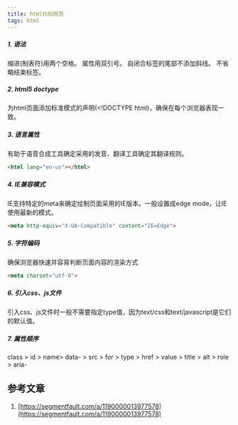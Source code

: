 ```yaml
---
title: html代码规范
tags: html
---
```


##### 1. 语法

缩进(制表符)用两个空格。
属性用双引号。
自闭合标签的尾部不添加斜线。
不省略结束标签。
<!-- more -->

##### 2. html5 doctype

为html页面添加标准模式的声明(<!DOCTYPE html)，确保在每个浏览器表现一致。

##### 3. 语言属性

有助于语音合成工具确定采用的发音、翻译工具确定其翻译规则。	
```html
<html lang="en-us"></html>	
```

##### 4. IE兼容模式

IE支持特定的meta来确定绘制页面采用的IE版本。一般设置成edge mode，让IE使用最新的模式。
```html
<meta http-equiv="X-UA-Compatible" content="IE=Edge">
```

##### 5. 字符编码

确保浏览器快速并容易判断页面内容的渲染方式
```html
<meta charset="utf-8">
```

##### 6. 引入css、js文件

引入css、js文件时一般不需要指定type值，因为text/css和text/javascript是它们的默认值。

##### 7. 属性顺序

class > id > name> data- > src > for > type > href > value > title > alt > role > aria-




## 参考文章

1. [https://segmentfault.com/a/1190000013977578](https://segmentfault.com/a/1190000013977578)
